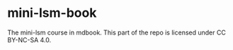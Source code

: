 # mini-lsm-book

The mini-lsm course in mdbook. This part of the repo is licensed under CC BY-NC-SA 4.0.
